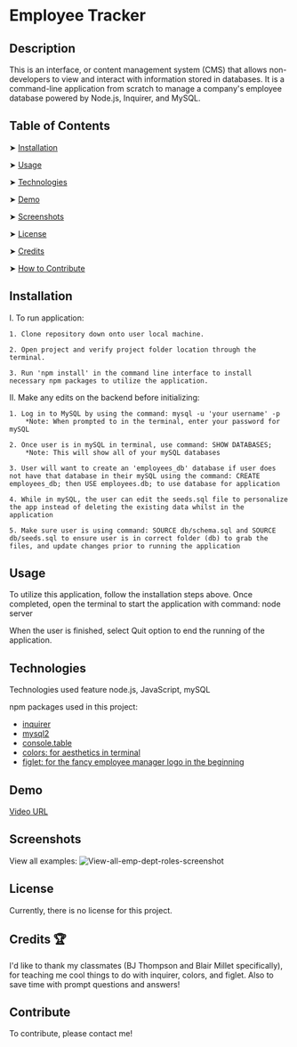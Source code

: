 # Employee Tracker

## Description
This is an interface, or content management system (CMS) that allows non-developers to view and interact with information stored in databases. It is a command-line application from scratch to manage a company's employee database powered by Node.js, Inquirer, and MySQL. 

## Table of Contents

➤ [Installation](#installation)

➤ [Usage](#usage)

➤ [Technologies](#technologies)

➤ [Demo](#demo)

➤ [Screenshots](#screenshots)

➤ [License](#license)

➤ [Credits](#credits)

➤ [How to Contribute](#contribute)

## Installation

I. To run application:

    1. Clone repository down onto user local machine.

    2. Open project and verify project folder location through the terminal.

    3. Run 'npm install' in the command line interface to install necessary npm packages to utilize the application.

II. Make any edits on the backend before initializing:

    1. Log in to MySQL by using the command: mysql -u 'your username' -p
        *Note: When prompted to in the terminal, enter your password for mySQL

    2. Once user is in mySQL in terminal, use command: SHOW DATABASES;
        *Note: This will show all of your mySQL databases

    3. User will want to create an 'employees_db' database if user does not have that database in their mySQL using the command: CREATE employees_db; then USE employees.db; to use database for application

    4. While in mySQL, the user can edit the seeds.sql file to personalize the app instead of deleting the existing data whilst in the application

    5. Make sure user is using command: SOURCE db/schema.sql and SOURCE db/seeds.sql to ensure user is in correct folder (db) to grab the files, and update changes prior to running the application

## Usage

To utilize this application, follow the installation steps above. Once completed, open the terminal to start the application with command: node server

When the user is finished, select Quit option to end the running of the application.

## Technologies
Technologies used feature node.js, JavaScript, mySQL

npm packages used in this project:

- [inquirer](https://www.npmjs.com/package/inquirer)
- [mysql2](https://www.npmjs.com/package/mysql2)
- [console.table](https://www.npmjs.com/package/console.table)
- [colors: for aesthetics in terminal](https://www.npmjs.com/package/colors)
- [figlet: for the fancy employee manager logo in the beginning](https://www.npmjs.com/package/figlet)

## Demo

[Video URL](https://drive.google.com/file/d/1bNbZfx3KNyAmu-2_Ho1tkzAFUhq4Si3a/view?usp=sharing)

## Screenshots

View all examples:
![View-all-emp-dept-roles-screenshot](https://user-images.githubusercontent.com/117237641/227391943-0c8e47ec-e0de-4589-8f7c-60b46e23794a.png)


## License

Currently, there is no license for this project.

## Credits 🏆

I'd like to thank my classmates (BJ Thompson and Blair Millet specifically), for teaching me cool things to do with inquirer, colors, and figlet. Also to save time with prompt questions and answers!

## Contribute

To contribute, please contact me!